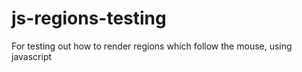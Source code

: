 # js-regions-testing

For testing out how to render regions which follow the mouse, using javascript
